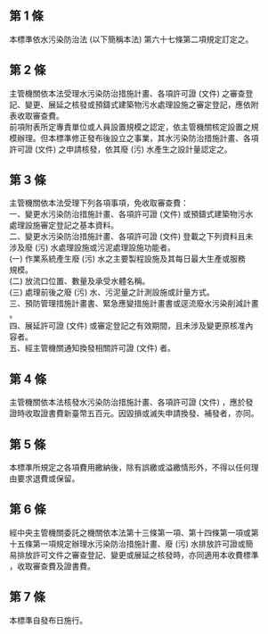 第 1 條
-------
本標準依水污染防治法 (以下簡稱本法) 第六十七條第二項規定訂定之。

第 2 條
-------
主管機關依本法受理水污染防治措施計畫、各項許可證 (文件) 之審查登  
記、變更、展延之核發或預鑄式建築物污水處理設施之審定登記，應依附  
表收取審查費。  
前項附表所定專責單位或人員設置規模之認定，依主管機關核定設置之規  
模辦理。但本標準修正發布後設立之事業，其水污染防治措施計畫、各項  
許可證 (文件) 之申請核發，依其廢 (污) 水產生之設計量認定之。

第 3 條
-------
主管機關依本法受理下列各項事項，免收取審查費：  
一、變更水污染防治措施計畫、各項許可證 (文件) 或預鑄式建築物污水  
    處理設施審定登記之基本資料。  
二、變更水污染防治措施計畫、各項許可證 (文件) 登載之下列資料且未  
    涉及廢 (污) 水處理設施或污泥處理設施功能者。  
 (一) 作業系統產生廢 (污) 水之主要製程設施及其每日最大生產或服務  
      規模。  
 (二) 放流口位置、數量及承受水體名稱。  
 (三) 處理前後之廢 (污) 水、污泥量之計測設施或計量方式。  
三、預防管理措施計畫書、緊急應變措施計畫書或逕流廢水污染削減計畫  
    。  
四、展延許可證 (文件) 或審定登記之有效期間，且未涉及變更原核准內  
    容者。  
五、經主管機關通知換發相關許可證 (文件) 者。

第 4 條
-------
主管機關依本法核發水污染防治措施計畫、各項許可證 (文件) ，應於發  
證時收取證書費新臺幣五百元。因毀損或滅失申請換發、補發者，亦同。

第 5 條
-------
本標準所規定之各項費用繳納後，除有誤繳或溢繳情形外，不得以任何理  
由要求退費或保留。

第 6 條
-------
經中央主管機關委託之機關依本法第十三條第一項、第十四條第一項或第  
十五條第一項規定辦理水污染防治措施計畫、廢 (污) 水排放許可證或簡  
易排放許可文件之審查登記、變更或展延之核發時，亦同適用本收費標準  
，收取審查費及證書費。

第 7 條
-------
本標準自發布日施行。

